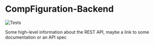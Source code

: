 # CompFiguration-Backend

![Tests](https://github.com/CompFiguration/backend_api/workflows/Tests/badge.svg?branch=master)

Some high-level information about the REST API, maybe a link to some documentation or an API spec